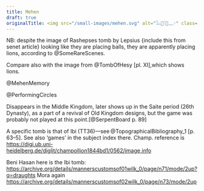 ```yaml
---
title: Mehen
draft: true
originalTitle: <img src="/small-images/mehen.svg" alt="𓅓𓐱𓎛𓐰𓈖𓏌" class="inline-img" lang="egy" />
---
```


NB: despite the image of Rashepses tomb by Lepsius {include this from senet
article} looking like they are placing balls, they are apparently placing
lions, according to @SomeRareScenes.

Compare also with the image from @TombOfHesy [pl. XI],which shows
lions.

@MehenMemory


@PerformingCircles

Disappears in the Middle Kingdom, later shows up in the Saite period (26th Dynasty), as a part of a revival of Old Kingdom designs, but the game was probably not played at this point.[@SerpentBoard p. 89] 

A specific tomb is that of Ibi (TT36)—see @TopographicalBibliography_1 [p. 63–5]. See also ‘games’ in the subject index there. Champ. reference is https://digi.ub.uni-heidelberg.de/diglit/champollion1844bd1/0562/image,info

Beni Hasan here is the Ibi tomb: https://archive.org/details/mannerscustomsof01wilk_0/page/n71/mode/2up?q=draughts
Mora again https://archive.org/details/mannerscustomsof02wilk_0/page/n73/mode/2up
